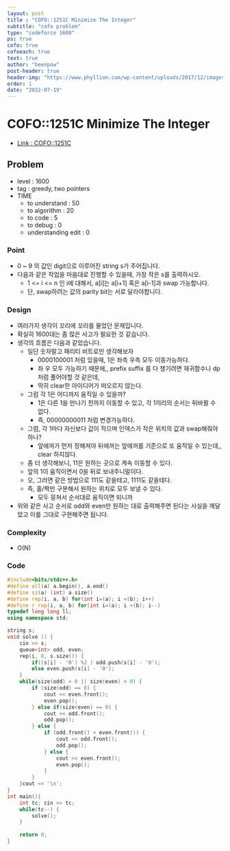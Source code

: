 ```yaml
---
layout: post
title : "COFO::1251C Minimize The Integer"
subtitle: "cofo problem"
type: "codeforce 1600"
ps: true
cofo: true
cofoeach: true
text: true
author: "beenpow"
post-header: true
header-img: "https://www.phyllion.com/wp-content/uploads/2017/12/images-15.jpeg"
order: 1
date: "2022-07-19"
---
```

# COFO::1251C Minimize The Integer
- [Link : COFO::1251C](https://codeforces.com/problemset/problem/1251/C)


## Problem 

- level : 1600
- tag : greedy, two pointers
- TIME
  - to understand    : 50
  - to algorithm     : 20
  - to code          : 5
  - to debug         : 0
  - understanding edit : 0

### Point
- 0 ~ 9 의 값인 digit으로 이루어진 string s가 주어집니다.
- 다음과 같은 작업을 마음대로 진행할 수 있을때, 가장 작은 s를 출력하시오.
  - 1 <= i <= n 인 i에 대해서, a[i]는 a[i+1] 혹은 a[i-1]과 swap 가능합니다.
  - 단, swap하려는 값의 parity bit는 서로 달라야합니다.

### Design
- 여러가지 생각이 꼬리에 꼬리를 물었던 문제입니다.
- 확실히 1600대는 좀 많은 사고가 필요한 것 같습니다.
- 생각의 흐름은 다음과 같았습니다.
  - 일단 숫자말고 패리티 비트로만 생각해보자
    - 0000100001 처럼 있을때, 1은 좌측 우측 모두 이동가능하다.
    - 좌 우 모두 가능하기 때문에,,  prefix suffix 를 다 챙기려면 재귀함수나 dp처럼 풀어야할 것 같은데,
    - 딱히 clear한 아이디어가 떠오르지 않는다.
  - 그럼 각 1은 어디까지 움직일 수 있을까?
    - 1은 다른 1을 만나기 전까지 이동할 수 있고, 각 1끼리의 순서는 뒤바뀔 수 없다.
    - 즉, 00000000011 처럼 변경가능하다.
  - 그럼, 각 1마다 자신보다 값이 작으며 인덱스가 작은 위치의 값과 swap해줘야하나?
    - 앞에꺼가 먼저 정해져야 뒤에꺼는 앞에꺼를 기준으로 또 움직일 수 있는데,, clear 하지않다.
  - 좀 더 생각해보니, 11은 원하는 곳으로 계속 이동할 수 있다.
  - 앞의 1이 움직이면서 0을 뒤로 보내주니말이다.
  - 오, 그러면 같은 방법으로 111도 같을테고, 1111도 같을테다.
  - 즉, 홀/짝만 구분해서 원하는 위치로 모두 보낼 수 있다.
    - 모두 뭉쳐서 순서대로 움직이면 되니까
- 위와 같은 사고 순서로 odd와 even만 원하는 대로 출력해주면 된다는 사실을 깨달았고 이를 그대로 구현해주면 됩니다.

### Complexity
- O(N)

### Code

```cpp
#include<bits/stdc++.h>
#define all(a) a.begin(), a.end()
#define sz(a) (int) a.size()
#define rep(i, a, b) for(int i=(a); i <(b); i++)
#define r_rep(i, a, b) for(int i=(a); i >(b); i--)
typedef long long ll;
using namespace std;

string s;
void solve () {
    cin >> s;
    queue<int> odd, even;
    rep(i, 0, s.size()) {
        if((s[i] - '0') %2 ) odd.push(s[i] - '0');
        else even.push(s[i] - '0');
    }
    while(size(odd) > 0 || size(even) > 0) {
        if (size(odd) == 0) {
            cout << even.front();
            even.pop();
        } else if(size(even) == 0) {
            cout << odd.front();
            odd.pop();
        } else {
            if (odd.front() < even.front()) {
                cout << odd.front();
                odd.pop();
            } else {
                cout << even.front();
                even.pop();
            }
        }
    }cout << '\n';
}
int main(){
    int tc; cin >> tc;
    while(tc--) {
        solve();
    }
        
    return 0;
}

```
